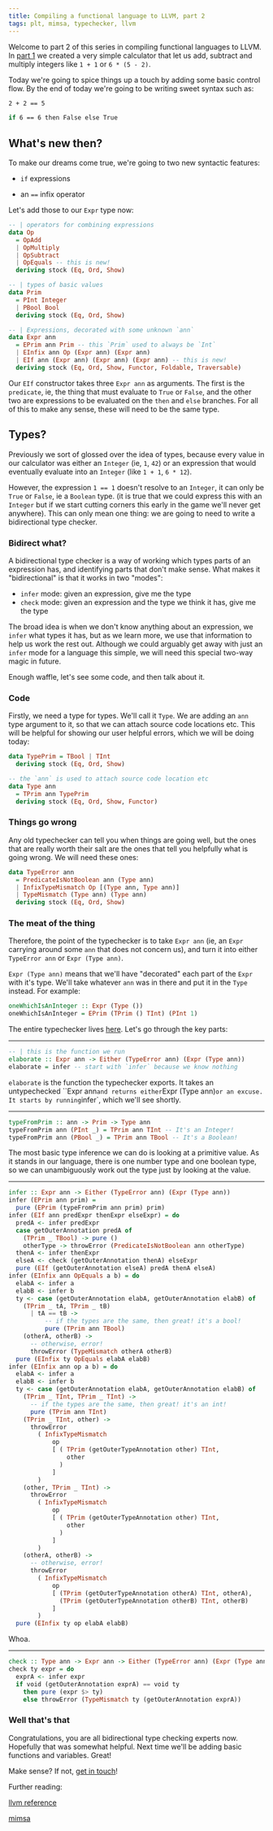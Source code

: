 ```yaml
---
title: Compiling a functional language to LLVM, part 2 
tags: plt, mimsa, typechecker, llvm 
---
```


Welcome to part 2 of this series in compiling functional languages to LLVM. In
[part 1](/posts/2023-02-08-llvm-compiler-part-1.html) we created a very simple
calculator that let us add, subtract and multiply integers like `1 + 1` or `6 *
(5 - 2)`.

Today we're going to spice things up a touch by adding some basic control flow.
By the end of today we're going to be writing sweet syntax such as:

```bash
2 + 2 == 5

if 6 == 6 then False else True
```

## What's new then?

To make our dreams come true, we're going to two new
syntactic features:

- `if` expressions 

- an `==` infix operator

Let's add those to our `Expr` type now:

```haskell
-- | operators for combining expressions
data Op
  = OpAdd
  | OpMultiply
  | OpSubtract
  | OpEquals -- this is new! 
  deriving stock (Eq, Ord, Show)

-- | types of basic values
data Prim
  = PInt Integer
  | PBool Bool
  deriving stock (Eq, Ord, Show)

-- | Expressions, decorated with some unknown `ann`
data Expr ann
  = EPrim ann Prim -- this `Prim` used to always be `Int`
  | EInfix ann Op (Expr ann) (Expr ann)
  | EIf ann (Expr ann) (Expr ann) (Expr ann) -- this is new!
  deriving stock (Eq, Ord, Show, Functor, Foldable, Traversable)
```

Our `EIf` constructor takes three `Expr ann` as arguments. The first is the
`predicate`, ie, the thing that must evaluate to `True` or `False`, and the
other two are expressions to be evaluated on the `then` and `else` branches.
For all of this to make any sense, these will need to be the same type.

## Types?

Previously we sort of glossed over the idea of types, because every value in
our calculator was either an `Integer` (ie, `1`, `42`) or an expression that would eventually
evaluate into an `Integer` (like `1 + 1`, `6 * 12`).

However, the expression `1 == 1` doesn't resolve to an `Integer`, it can only
be `True` or `False`, ie a `Boolean` type. (it is true that we could express
this with an `Integer` but if we start cutting corners this early in the game
we'll never get anywhere). This can only mean one thing: we are going to need
to write a bidirectional type checker.

### Bidirect what?

A bidirectional type checker is a way of working which types parts of an
expression has, and identifying parts that don't make sense. What makes it
"bidirectional" is that it works in two "modes":

- `infer` mode: given an expression, give me the type
- `check` mode: given an expression and the type we think it has, give me the
  type

The broad idea is when we don't know anything about an expression, we `infer`
what types it has, but as we learn more, we use that information to help us
work the rest out. Although we could arguably get away with just an `infer` mode for a language
this simple, we will need this special two-way magic in future.

Enough waffle, let's see some code, and then talk about it.

### Code

Firstly, we need a type for types. We'll call it `Type`. We are adding an `ann`
type argument to it, so that we can attach source code locations etc. This will
be helpful for showing our user helpful errors, which we will be doing today:

```haskell
data TypePrim = TBool | TInt
  deriving stock (Eq, Ord, Show)

-- the `ann` is used to attach source code location etc
data Type ann
  = TPrim ann TypePrim
  deriving stock (Eq, Ord, Show, Functor)
```

### Things go wrong

Any old typechecker can tell you when things are going well, but the ones that
are really worth their salt are the ones that tell you helpfully what is going
wrong. We will need these ones:

```haskell
data TypeError ann
  = PredicateIsNotBoolean ann (Type ann)
  | InfixTypeMismatch Op [(Type ann, Type ann)]
  | TypeMismatch (Type ann) (Type ann)
  deriving stock (Eq, Ord, Show)
```

### The meat of the thing

Therefore, the point of the typechecker is to take `Expr ann` (ie, an `Expr`
carrying around some `ann` that does not concern us), and turn it into either
`TypeError ann` or `Expr (Type ann)`.

`Expr (Type ann)` means that we'll have "decorated" each part of the `Expr`
with it's type. We'll take whatever `ann` was in there and put it in the `Type`
instead. For example: 

```haskell
oneWhichIsAnInteger :: Expr (Type ())
oneWhichIsAnInteger = EPrim (TPrim () TInt) (PInt 1)
```

The entire typechecker lives
[here](https://github.com/danieljharvey/mimsa/blob/trunk/llvm-calc2/src/Calc/Typecheck/Elaborate.hs).
Let's go through the key parts:

---

```haskell
-- | this is the function we run
elaborate :: Expr ann -> Either (TypeError ann) (Expr (Type ann))
elaborate = infer -- start with `infer` because we know nothing
```

`elaborate` is the function the typechecker exports. It takes an untypechecked
``Expr ann` and returns either `Expr (Type ann)` or an excuse. It starts by
running `infer`, which we'll see shortly. 

---

```haskell
typeFromPrim :: ann -> Prim -> Type ann
typeFromPrim ann (PInt _) = TPrim ann TInt -- It's an Integer!
typeFromPrim ann (PBool _) = TPrim ann TBool -- It's a Boolean!
```

The most basic type inference we can do is looking at a primitive value. As it
stands in our language, there is one number type and one boolean type, so we
can unambiguously work out the type just by looking at the value.

---

```haskell
infer :: Expr ann -> Either (TypeError ann) (Expr (Type ann))
infer (EPrim ann prim) =
  pure (EPrim (typeFromPrim ann prim) prim)
infer (EIf ann predExpr thenExpr elseExpr) = do
  predA <- infer predExpr
  case getOuterAnnotation predA of
    (TPrim _ TBool) -> pure ()
    otherType -> throwError (PredicateIsNotBoolean ann otherType)
  thenA <- infer thenExpr
  elseA <- check (getOuterAnnotation thenA) elseExpr
  pure (EIf (getOuterAnnotation elseA) predA thenA elseA)
infer (EInfix ann OpEquals a b) = do
  elabA <- infer a
  elabB <- infer b
  ty <- case (getOuterAnnotation elabA, getOuterAnnotation elabB) of
    (TPrim _ tA, TPrim _ tB)
      | tA == tB ->
          -- if the types are the same, then great! it's a bool!
          pure (TPrim ann TBool)
    (otherA, otherB) ->
      -- otherwise, error!
      throwError (TypeMismatch otherA otherB)
  pure (EInfix ty OpEquals elabA elabB)
infer (EInfix ann op a b) = do
  elabA <- infer a
  elabB <- infer b
  ty <- case (getOuterAnnotation elabA, getOuterAnnotation elabB) of
    (TPrim _ TInt, TPrim _ TInt) ->
      -- if the types are the same, then great! it's an int!
      pure (TPrim ann TInt)
    (TPrim _ TInt, other) ->
      throwError
        ( InfixTypeMismatch
            op
            [ ( TPrim (getOuterTypeAnnotation other) TInt,
                other
              )
            ]
        )
    (other, TPrim _ TInt) ->
      throwError
        ( InfixTypeMismatch
            op
            [ ( TPrim (getOuterTypeAnnotation other) TInt,
                other
              )
            ]
        )
    (otherA, otherB) ->
      -- otherwise, error!
      throwError
        ( InfixTypeMismatch
            op
            [ (TPrim (getOuterTypeAnnotation otherA) TInt, otherA),
              (TPrim (getOuterTypeAnnotation otherB) TInt, otherB)
            ]
        )
  pure (EInfix ty op elabA elabB)
```

Whoa.

---

```haskell
check :: Type ann -> Expr ann -> Either (TypeError ann) (Expr (Type ann))
check ty expr = do
  exprA <- infer expr
  if void (getOuterAnnotation exprA) == void ty
    then pure (expr $> ty)
    else throwError (TypeMismatch ty (getOuterAnnotation exprA))

```

### Well that's that 

Congratulations, you are all bidirectional type checking experts now. Hopefully that was
somewhat helpful. Next time we'll be adding basic functions and variables.
Great!

Make sense? If not, [get in touch](/contact.html)!

Further reading:

[llvm reference](https://llvm.org/docs/LangRef.html)

[mimsa](https://github.com/danieljharvey/mimsa)

